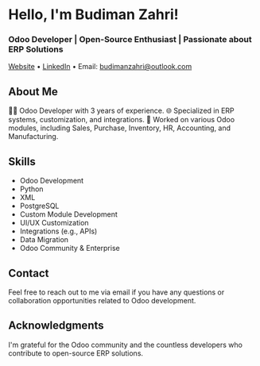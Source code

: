 # Hello, I'm Budiman Zahri!

### Odoo Developer | Open-Source Enthusiast | Passionate about ERP Solutions

[Website](https://www.yourwebsite.com) • [LinkedIn](https://id.linkedin.com/in/budiman-zahri-850266210) • Email: budimanzahri@outlook.com

## About Me

👨‍💻 Odoo Developer with 3 years of experience.
🌐 Specialized in ERP systems, customization, and integrations.
💼 Worked on various Odoo modules, including Sales, Purchase, Inventory, HR, Accounting, and Manufacturing.

## Skills

- Odoo Development
- Python
- XML
- PostgreSQL
- Custom Module Development
- UI/UX Customization
- Integrations (e.g., APIs)
- Data Migration
- Odoo Community & Enterprise

## Contact

Feel free to reach out to me via email if you have any questions or collaboration opportunities related to Odoo development.

## Acknowledgments

I'm grateful for the Odoo community and the countless developers who contribute to open-source ERP solutions.
